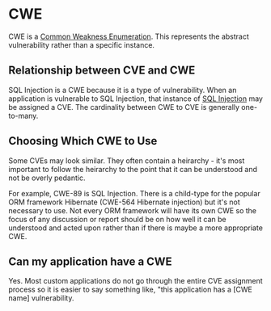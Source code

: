 # CWE

CWE is a [Common Weakness Enumeration](https://cwe.mitre.org/data/definitions/699.html). This represents the abstract vulnerability rather than a specific instance.

## Relationship between CVE and CWE

SQL Injection is a CWE because it is a type of vulnerability. When an application is vulnerable to SQL Injection, that instance of [SQL Injection](https://cwe.mitre.org/data/definitions/89.html) may be assigned a CVE. The cardinality between CWE to CVE is generally one-to-many.

## Choosing Which CWE to Use

Some CVEs may look similar. They often contain a heirarchy - it's most important to follow the heirarchy to the point that it can be understood and not be overly pedantic.

For example, CWE-89 is SQL Injection. There is a child-type for the popular ORM framework Hibernate (CWE-564 Hibernate injection) but it's not necessary to use. Not every ORM framework will have its own CWE so the focus of any discussion or report should be on how well it can be understood and acted upon rather than if there is maybe a more appropriate CWE.

## Can my application have a CWE

Yes. Most custom applications do not go through the entire CVE assignment process so it is easier to say something like, "this application has a [CWE name] vulnerability.